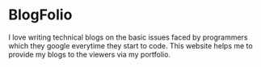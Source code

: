 # BlogFolio
I love writing technical blogs on the basic issues faced by programmers which they google everytime they start to code. This website helps me to provide my blogs to the viewers via my portfolio.

